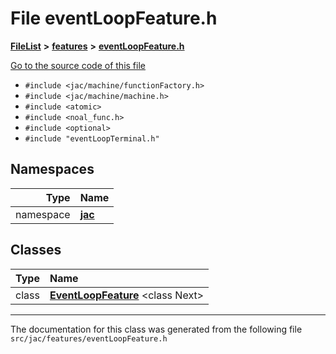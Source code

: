 

# File eventLoopFeature.h



[**FileList**](files.md) **>** [**features**](dir_6f95e06b732314161804ab1ef73c9681.md) **>** [**eventLoopFeature.h**](eventLoopFeature_8h.md)

[Go to the source code of this file](eventLoopFeature_8h_source.md)



* `#include <jac/machine/functionFactory.h>`
* `#include <jac/machine/machine.h>`
* `#include <atomic>`
* `#include <noal_func.h>`
* `#include <optional>`
* `#include "eventLoopTerminal.h"`













## Namespaces

| Type | Name |
| ---: | :--- |
| namespace | [**jac**](namespacejac.md) <br> |


## Classes

| Type | Name |
| ---: | :--- |
| class | [**EventLoopFeature**](classjac_1_1EventLoopFeature.md) &lt;class Next&gt;<br> |



















































------------------------------
The documentation for this class was generated from the following file `src/jac/features/eventLoopFeature.h`

